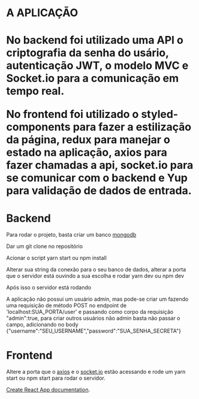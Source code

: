 


<h1>A APLICAÇÃO<h1>
 
 No backend foi utilizado uma API o criptografia da senha do usário, autenticação JWT, o modelo MVC e Socket.io para a comunicação em tempo real. 
 
 No frontend foi utilizado o styled-components para fazer a estilização da página, redux para manejar o estado na aplicação, axios para fazer chamadas a api, socket.io para se comunicar com o backend e Yup para validação de dados de entrada.



<h1> Backend</h1>

Para rodar o projeto, basta criar um banco [mongodb](https://www.mongodb.com/)

Dar um git clone no repositório

Acionar o script yarn start ou npm install

Alterar sua string da conexão para o seu banco de dados, alterar a porta que o servidor está ouvindo a sua escolha e rodar yarn dev ou npm dev

Após isso o servidor está rodando

A aplicação não possui um usuário admin, mas pode-se criar um fazendo uma requisição de método POST no endpoint de 'localhost:SUA_PORTA/user' e passando como corpo da requisição "admin":true, para criar outros usuários não admin basta não passar o campo, adicionando no body {"username":"SEU_USERNAME","password":"SUA_SENHA_SECRETA"}

<h1> Frontend</h1>

Altere a porta que o [axios](https://github.com/axios/axios) e o [socket.io](https://github.com/axios/axios) estão acessando e rode um yarn start ou npm start para rodar o servidor.




 [Create React App documentation](https://facebook.github.io/create-react-app/docs/getting-started).

